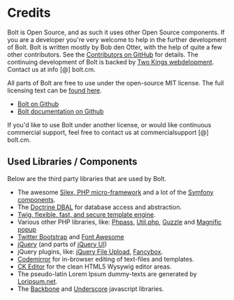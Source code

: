 Credits
=======

Bolt is Open Source, and as such it uses other Open Source components. If you
are a developer you're very welcome to help in the further development of Bolt.
Bolt is written mostly by Bob den Otter, with the help of quite a few other
contributors. See the [Contributors on GitHub](https://github.com/bolt/bolt/graphs/contributors) 
for details. The continuing development of Bolt is backed by 
[Two Kings webdelopment](http://www.twokings.nl). Contact us at info [@] bolt.cm.

All parts of Bolt are free to use under the open-source MIT license. The full
licensing text can be [found here](http://www.opensource.org/licenses/mit-license.php).

  - <a href="https://github.com/bobdenotter/bolt" class="btn btn-info" target="_blank">Bolt on Github</a>
  - <a href="https://github.com/bolt/bolt-docs" class="btn btn-info" target="_blank">Bolt documentation on
    Github</a>

If you'd like to use Bolt under another license, or would like continuous commercial
support, feel free to contact us at commercialsupport [@] bolt.cm.

Used Libraries / Components
---------------------------

Below are the third party libraries that are used by Bolt.

  - The awesome <a href="http://silex.sensiolabs.org/">Silex, PHP micro-framework</a> and a lot of the
<a href="http://symfony.com/">Symfony components</a>.
  - The <a href="http://www.doctrine-project.org">Doctrine DBAL</a> for database access and abstraction.
  - <a href="http://twig.sensiolabs.org/">Twig, flexible, fast, and secure template engine</a>.
  - Various other PHP libraries, like: <a href="http://www.openwall.com/phpass/">Phpass</a>,
    <a href="http://brandonwamboldt.github.com/utilphp/">Util.php</a>,
    <a href="http://guzzlephp.org/">Guzzle</a> and
    <a href="http://dimsemenov.com/plugins/magnific-popup/">Magnific popup</a>
  - <a href="http://twitter.github.com/bootstrap">Twitter Bootstrap</a> and
    <a href="http://fortawesome.github.com/Font-Awesome/">Font Awesome</a>
  - <a href="http://jquery.com/">jQuery</a> (and parts of <a href="http://jqueryui.com/">jQuery UI</a>)
  - jQuery plugins, like: <a href="http://blueimp.github.com/jQuery-File-Upload/">jQuery File Upload</a>,
    <a href="http://fancyapps.com/">Fancybox</a>.
  - <a href="http://codemirror.net/">Codemirror</a> for in-browser editing of text-files and templates.
  - <a href="http://ckeditor.com/">CK Editor</a> for the clean HTML5 Wysywig editor areas.
  - The pseudo-latin Lorem Ipsum dummy-texts are generated by <a href="http://loripsum.net/">Loripsum.net</a>.
  - The <a href="http://backbonejs.org">Backbone</a> and <a href="http://underscorejs.org">Underscore</a> javascript libraries.
